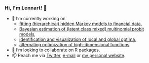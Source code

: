 ### Hi, I'm Lennart! 👋

- 🔭 I’m currently working on 
  - [fitting (hierarchical) hidden Markov models to financial data](https://github.com/loelschlaeger/fHMM),
  - [Bayesian estimation of (latent class mixed) multinomial probit models](https://github.com/loelschlaeger/RprobitB),
  - [identification and visualization of local and global optima](https://github.com/loelschlaeger/locglob),
  - [alternating optimization of high-dimensional functions](https://github.com/loelschlaeger/ao).
- 💬 I’m looking to collaborate on R packages.
- 📫 Reach me via [Twitter](https://twitter.com/l_oelschlaeger), [e-mail](mailto:oelschlaeger.lennart@gmail.com) or [my personal website](https://oilbat.de).

[website]: https://oilbat.de
[twitter]: https://twitter.com/l_oelschlaeger
